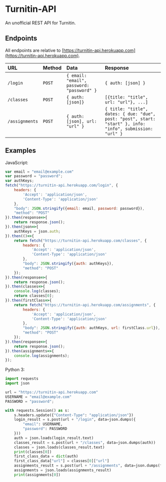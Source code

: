 # Turnitin-API
An unofficial REST API for Turnitin.

## Endpoints

All endpoints are relative to [https://turnitin-api.herokuapp.com](https://turnitin-api.herokuapp.com).

| URL | Method | Data | Response |
|:----|:-------|:-----|:---------|
| `/login` | `POST` | `{ email: "email", password: "password" }` | `{ auth: [json] }` |
| `/classes` | `POST` | `{ auth: [json]} ` | `[{title: "title", url: "url"}, ...]` |
| `/assignments` | `POST` | `{ auth: [json], url: "url" }` | `{ title: "title", dates: { due: "due", post: "post", start: "start" }, info: "info", submission: "url" }` |

## Examples
JavaScript:
```javascript
var email = "email@example.com"
var password = "password";
var authKeys;
fetch("https://turnitin-api.herokuapp.com/login", {
    headers: {
        'Accept': 'application/json',
        'Content-Type': 'application/json'
    },
    "body": JSON.stringify({email: email, password: password}),
    "method": "POST"
}).then(response=>{
    return response.json();
}).then(json=>{
    authKeys = json.auth;
}).then(()=>{
    return fetch("https://turnitin-api.herokuapp.com/classes", {
        headers: {
            'Accept': 'application/json',
            'Content-Type': 'application/json'
        },
        "body": JSON.stringify({auth: authKeys}),
        "method": "POST"
    });
}).then(response=>{
    return response.json();
}).then(classes=>{
    console.log(classes);
    return classes[0];
}).then(firstClass=>{
    return fetch("https://turnitin-api.herokuapp.com/assignments", {
        headers: {
            'Accept': 'application/json',
            'Content-Type': 'application/json'
        },
        "body": JSON.stringify({auth: authKeys, url: firstClass.url}),
        "method": "POST"
    });
}).then(response=>{
    return response.json();
}).then(assignments=>{
    console.log(assignments);
});
```
Python 3:
```python
import requests
import json

url = "https://turnitin-api.herokuapp.com"
USERNAME = "email@example.com"
PASSWORD = "password";

with requests.Session() as s:
    s.headers.update({"Content-Type": "application/json"})
    login_result = s.post(url + "/login", data=json.dumps({
        "email": USERNAME,
        "password": PASSWORD
    }))
    auth = json.loads(login_result.text)
    classes_result = s.post(url + "/classes", data=json.dumps(auth))
    classes = json.loads(classes_result.text)
    print(classes[0])
    first_class_data = dict(auth)
    first_class_data["url"] = classes[0]["url"]
    assignments_result = s.post(url + "/assignments", data=json.dumps(first_class_data))
    assignments = json.loads(assignments_result)
    print(assignments[0])

```

